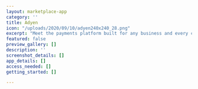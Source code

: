 ```yaml
---
layout: marketplace-app
category: ''
title: Adyen
icon: "/uploads/2020/09/10/adyen240x240_28.png"
excerpt: "Meet the payments platform built for any business and every customer journey.\n\n"
featured: false
preview_gallery: []
description: ''
screenshot_details: []
app_details: []
access_needed: []
getting_started: []

---
```

